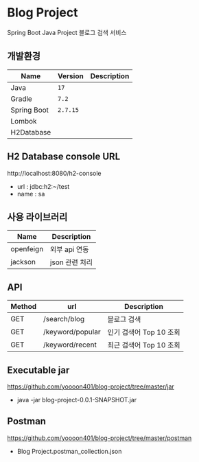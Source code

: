 # Blog Project
Spring Boot Java Project 블로그 검색 서비스

## 개발환경
| Name | Version    | Description |
| --- |------------| --- |
| Java | `17`       |
| Gradle | `7.2`      |
| Spring Boot | `2.7.15` |
| Lombok | 
| H2Database |

## H2 Database console URL
http://localhost:8080/h2-console
- url : jdbc:h2:~/test
- name : sa

## 사용 라이브러리
| Name | Description |
| --- |-------------|
| openfeign | 외부 api 연동   |
| jackson | json 관련 처리  |

## API
| Method      | url | Description      |
|-------------|----|------------------|
| GET         | /search/blog  | 블로그 검색           |
| GET         | /keyword/popular  | 인기 검색어 Top 10 조회 |
| GET         | /keyword/recent  | 최근 검색어 Top 10 조회 |

## Executable jar
https://github.com/yoooon401/blog-project/tree/master/jar
- java -jar blog-project-0.0.1-SNAPSHOT.jar


## Postman
https://github.com/yoooon401/blog-project/tree/master/postman
- Blog Project.postman_collection.json

